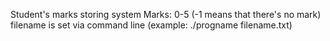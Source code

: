 Student's marks storing system
Marks: 0-5 (-1 means that there's no mark)
filename is set via command line (example: ./progname filename.txt)
